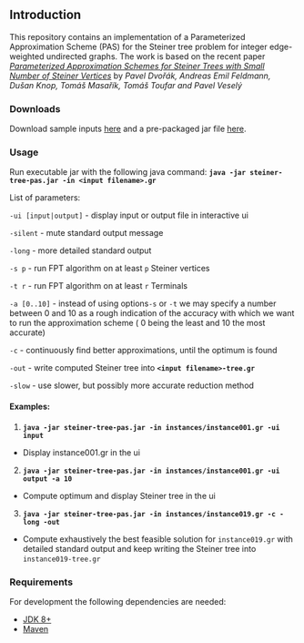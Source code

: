 ## Introduction
This repository contains an implementation of a Parameterized Approximation Scheme (PAS) for the Steiner tree problem for integer edge-weighted undirected graphs. The work is based on the recent paper [*Parameterized Approximation Schemes for Steiner Trees with Small Number of Steiner Vertices*](https://arxiv.org/abs/1710.00668.) by *Pavel Dvořák, Andreas Emil Feldmann, Dušan Knop, Tomáš Masařík, Tomáš Toufar and Pavel Veselý*

### Downloads

Download sample inputs [here](https://drive.google.com/open?id=1v4qmUbjYRZlq5e6-uLp6RkYJWwRRAbjw) and a pre-packaged jar file [here](https://drive.google.com/open?id=1WGDzzpDvyD-5UVhOykd7FwjyWoQfImuf).

### Usage
Run executable jar with the following java command:
**`java -jar steiner-tree-pas.jar -in <input filename>.gr`**

List of parameters:

`-ui [input|output]` - display input or output file in interactive ui

`-silent` - mute standard output message

`-long` - more detailed standard output

`-s p` - run FPT algorithm on at least `p` Steiner vertices

`-t r` - run FPT algorithm on at least `r` Terminals

`-a [0..10]` - instead of using options`-s` or `-t` we may specify a number between 0 and 10 as a rough indication of the accuracy with which we want to run the approximation scheme ( 0 being the least and 10 the most accurate)

`-c` - continuously find better approximations, until the optimum is found

`-out` - write computed Steiner tree into **`<input filename>-tree.gr`**

`-slow` - use slower, but possibly more accurate reduction method

#### Examples:
1. **`java -jar steiner-tree-pas.jar -in instances/instance001.gr -ui input`**
 * Display instance001.gr in the ui

2. **`java -jar steiner-tree-pas.jar -in instances/instance001.gr -ui output -a 10`**
 * Compute optimum and display Steiner tree in the ui

3. **`java -jar steiner-tree-pas.jar -in instances/instance019.gr -c -long -out`**
 * Compute exhaustively the best feasible solution for `instance019.gr` with detailed standard output and keep writing the Steiner tree into `instance019-tree.gr`




### Requirements
For development the following dependencies are needed:

 - [JDK 8+](http://www.oracle.com/technetwork/java/javase/downloads/jdk8-downloads-2133151.html)
 - [Maven](https://maven.apache.org/install.html)
